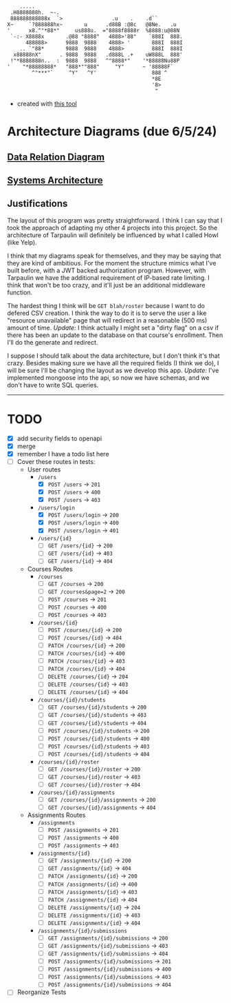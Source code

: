 ```
    .....
 .H8888888h.  ~-.
 888888888888x  `>                .u    .    .d``
X~     `?888888hx~       u      .d88B :@8c   @8Ne.   .u
'      x8.^"*88*"     us888u.  ="8888f8888r  %8888:u@88N
 `-:- X8888x       .@88 "8888"   4888>'88"    `888I  888.
      488888>      9888  9888    4888> '       888I  888I
    .. `"88*       9888  9888    4888>         888I  888I
  x88888nX"      . 9888  9888   .d888L .+    uW888L  888'
 !"*8888888n..  :  9888  9888   ^"8888*"    '*88888Nu88P
'    "*88888888*   "888*""888"     "Y"      ~ '88888F`
        ^"***"`     ^Y"   ^Y'                  888 ^
                                               *8E
                                               '8>
                                                "
```
- created with [this tool](https://manytools.org/hacker-tools/ascii-banner/)
# Architecture Diagrams (due 6/5/24)
## [Data Relation Diagram](api_data_relation.md)
## [Systems Architecture](api_arch_diagram.md)
## Justifications
The layout of this program was pretty straightforward. I think I can say that I took the approach of adapting my other 4 projects into this project. So the architecture of Tarpaulin will definitely be influenced by what I called Howl (like Yelp).

I think that my diagrams speak for themselves, and they may be saying that they are kind of ambitious. For the moment the structure mimics what I've built before, with a JWT backed authorization program. However, with Tarpaulin we have the additional requirement of IP-based rate limiting. I think that won't be too crazy, and it'll just be an additional middleware function.

The hardest thing I think will be `GET blah/roster` because I want to do defered CSV creation. I think the way to do it is to serve the user a like "resource unavailable" page that will redirect in a reasonable (500 ms) amount of time. 
_Update:_ I think actually I might set a "dirty flag" on a csv if there has been an update to the database on that course's enrollment. Then I'll do the generate and redirect.

I suppose I should talk about the data architecture, but I don't think it's that crazy. Besides making sure we have all the required fields (I think we do), I will be sure I'll be changing the layout as we develop this app. _Update:_ I've implemented mongoose into the api, so now we have schemas, and we don't have to write SQL queries.

---

# TODO
- [x] add security fields to openapi
- [x] merge
- [x] remember I have a todo list here
- [ ] Cover these routes in tests:
  - User routes
    - `/users`
      - [x] `POST /users` &rarr; `201`
      - [x] `POST /users` &rarr; `400`
      - [x] `POST /users` &rarr; `403`
    - `/users/login`
      - [x] `POST /users/login` &rarr; `200`
      - [x] `POST /users/login` &rarr; `400`
      - [x] `POST /users/login` &rarr; `401`
    - `/users/{id}`
      - [ ] `GET /users/{id}` &rarr; `200`
      - [ ] `GET /users/{id}` &rarr; `403`
      - [ ] `GET /users/{id}` &rarr; `404`
  - Courses Routes
    - `/courses`
      - [ ] `GET /courses` &rarr; `200`
      - [ ] `GET /courses&page=2` &rarr; `200`
      - [ ] `POST /courses` &rarr; `201`
      - [ ] `POST /courses` &rarr; `400`
      - [ ] `POST /courses` &rarr; `403`
    - `/courses/{id}`
      - [ ] `POST /courses/{id}` &rarr; `200`
      - [ ] `POST /courses/{id}` &rarr; `404`
      - [ ] `PATCH /courses/{id}` &rarr; `200`
      - [ ] `PATCH /courses/{id}` &rarr; `400`
      - [ ] `PATCH /courses/{id}` &rarr; `403`
      - [ ] `PATCH /courses/{id}` &rarr; `404`
      - [ ] `DELETE /courses/{id}` &rarr; `204`
      - [ ] `DELETE /courses/{id}` &rarr; `403`
      - [ ] `DELETE /courses/{id}` &rarr; `404`
    - `/courses/{id}/students`
      - [ ] `GET /courses/{id}/students` &rarr; `200`
      - [ ] `GET /courses/{id}/students` &rarr; `403`
      - [ ] `GET /courses/{id}/students` &rarr; `404`
      - [ ] `POST /courses/{id}/students` &rarr; `200`
      - [ ] `POST /courses/{id}/students` &rarr; `400`
      - [ ] `POST /courses/{id}/students` &rarr; `403`
      - [ ] `POST /courses/{id}/students` &rarr; `404`
    - `/courses/{id}/roster`
      - [ ] `GET /courses/{id}/roster` &rarr; `200`
      - [ ] `GET /courses/{id}/roster` &rarr; `403`
      - [ ] `GET /courses/{id}/roster` &rarr; `404`
    - `/courses/{id}/assignments`
      - [ ] `GET /courses/{id}/assignments` &rarr; `200`
      - [ ] `GET /courses/{id}/assignments` &rarr; `404`
  - Assignments Routes
    - `/assignments`
      - [ ] `POST /assignments` &rarr; `201`
      - [ ] `POST /assignments` &rarr; `400`
      - [ ] `POST /assignments` &rarr; `403`
    - `/assignments/{id}`
      - [ ] `GET /assignments/{id}` &rarr; `200`
      - [ ] `GET /assignments/{id}` &rarr; `404`
      - [ ] `PATCH /assignments/{id}` &rarr; `200`
      - [ ] `PATCH /assignments/{id}` &rarr; `400`
      - [ ] `PATCH /assignments/{id}` &rarr; `403`
      - [ ] `PATCH /assignments/{id}` &rarr; `404`
      - [ ] `DELETE /assignments/{id}` &rarr; `204`
      - [ ] `DELETE /assignments/{id}` &rarr; `403`
      - [ ] `DELETE /assignments/{id}` &rarr; `404`
    - `/assignments/{id}/submissions`
      - [ ] `GET /assignments/{id}/submissions` &rarr; `200`
      - [ ] `GET /assignments/{id}/submissions` &rarr; `403`
      - [ ] `GET /assignments/{id}/submissions` &rarr; `404`
      - [ ] `POST /assignments/{id}/submissions` &rarr; `201`
      - [ ] `POST /assignments/{id}/submissions` &rarr; `400`
      - [ ] `POST /assignments/{id}/submissions` &rarr; `403`
      - [ ] `POST /assignments/{id}/submissions` &rarr; `404`
- [ ] Reorganize Tests
